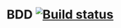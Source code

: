 # BDD  [![Build status](https://ci.appveyor.com/api/projects/status/csks4sastgjjg4jf?svg=true)](https://ci.appveyor.com/project/IvanPliska/unit-hw-6-1)

